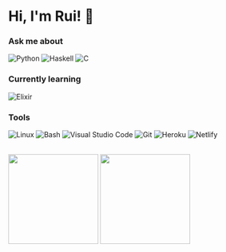 # Hi, I'm Rui! 👋

### Ask me about
![Python](https://img.shields.io/badge/python-3670A0?style=for-the-badge&logo=python&logoColor=ffdd54)
![Haskell](https://img.shields.io/badge/Haskell-5e5086?style=for-the-badge&logo=haskell&logoColor=white)
![C](https://img.shields.io/badge/c-%2300599C.svg?style=for-the-badge&logo=c&logoColor=white)

### Currently learning
![Elixir](https://img.shields.io/badge/elixir-%234B275F.svg?style=for-the-badge&logo=elixir&logoColor=white)

### Tools
![Linux](https://img.shields.io/badge/Linux-FCC624?style=for-the-badge&logo=linux&logoColor=black)
![Bash](https://img.shields.io/badge/bash-%23121011.svg?style=for-the-badge&logo=gnu-bash&logoColor=white)
![Visual Studio Code](https://img.shields.io/badge/Visual%20Studio%20Code-0078d7.svg?style=for-the-badge&logo=visual-studio-code&logoColor=white)
![Git](https://img.shields.io/badge/git-%23F05033.svg?style=for-the-badge&logo=git&logoColor=white)
![Heroku](https://img.shields.io/badge/heroku-%23430098.svg?style=for-the-badge&logo=heroku&logoColor=white)
![Netlify](https://img.shields.io/badge/netlify-%23000000.svg?style=for-the-badge&logo=netlify&logoColor=#00C7B7)

<br>

<div>
  <img height="180em" src="https://github-readme-stats.vercel.app/api?username=ruil1904&count_private=true&theme=tokyonight&show_icons=true" style"max-width: 100%"/>
  <img height="180em" src="https://github-readme-stats.vercel.app/api/top-langs/?username=ruil1904&layout=compact&theme=tokyonight&langs_count=6" style"max-width: 100%"/>
</div>
